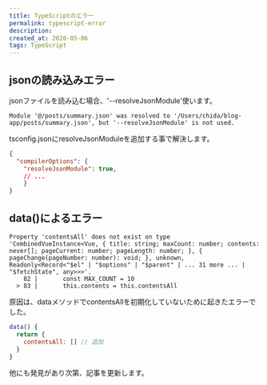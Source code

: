 ```yaml
---
title: TypeScriptのエラー
permalink: typescript-error
description: 
created_at: 2020-05-06
tags: TypeScript
---
```


## jsonの読み込みエラー
jsonファイルを読み込む場合、'--resolveJsonModule'使います。  

```
Module '@/posts/summary.json' was resolved to '/Users/chida/blog-app/posts/summary.json', but '--resolveJsonModule' is not used.
```

tsconfig.jsonにresolveJsonModuleを追加する事で解決します。  
```json
{
  "compilerOptions": {
    "resolveJsonModule": true,
    // ...
    }
}
```

## data()によるエラー
```
Property 'contentsAll' does not exist on type 'CombinedVueInstance<Vue, { title: string; maxCount: number; contents: never[]; pageCurrent: number; pageLength: number; }, { pageChange(pageNumber: number): void; }, unknown, Readonly<Record<"$el" | "$options" | "$parent" | ... 31 more ... | "$fetchState", any>>>'.
    82 |       const MAX_COUNT = 10
  > 83 |       this.contents = this.contentsAll
```


原因は、dataメソッドでcontentsAllを初期化していないために起きたエラーでした。  

```js
data() {
  return {
    contentsAll: [] // 追加
  }
}
```

他にも発見があり次第、記事を更新します。
